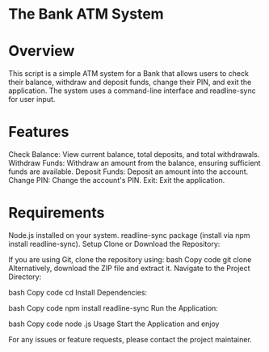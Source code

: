 # The Bank ATM System



# Overview

This script is a simple ATM system for a Bank that allows users to check their balance, withdraw and deposit funds, change their PIN, and exit the application. The system uses a command-line interface and readline-sync for user input.





# Features
Check Balance: View current balance, total deposits, and total withdrawals.
Withdraw Funds: Withdraw an amount from the balance, ensuring sufficient funds are available.
Deposit Funds: Deposit an amount into the account.
Change PIN: Change the account's PIN.
Exit: Exit the application.




# Requirements

Node.js installed on your system.
readline-sync package (install via npm install readline-sync).
Setup
Clone or Download the Repository:




If you are using Git, clone the repository using:
bash
Copy code
git clone <repository-url>
Alternatively, download the ZIP file and extract it.
Navigate to the Project Directory:

bash
Copy code
cd <project-directory>
Install Dependencies:

bash
Copy code
npm install readline-sync
Run the Application:

bash
Copy code
node <filename>.js
Usage
Start the Application and enjoy

For any issues or feature requests, please contact the project maintainer.
